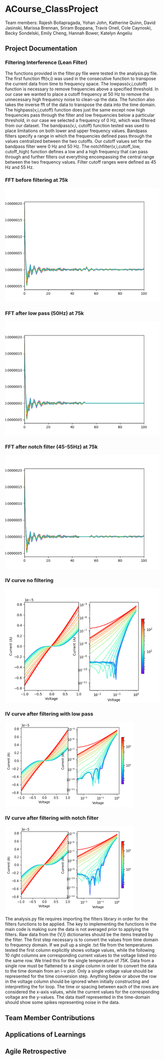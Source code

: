 # ACourse_ClassProject
Team members: Rajesh Bollapragada, Yohan John, Katherine Quinn, David Jasinski, Marissa Brennan, Sriram Boppana, Travis Oneil, Cole Caynoski, Becky Sondelski, Emily Cheng, Hannah Bower, Katelyn Angeliu 

## Project Documentation
### Filtering Interference (Lean Filter)

The functions provided in the filter.py file were tested in the analysis.py file. The first function fft(v,i) was used in the consecutive function to transpose the 
current data from time to frequency space. The lowpass(v,i,cutoff) function is necessary to remove frequencies above a specified threshold. In our case we wanted to 
place a cutoff frequency at 50 Hz to remove the unnecessary high frequency noise to clean-up the data. The function also takes the inverse fft of the data to transpose the 
data into the time domain. The highpass(v,i,cutoff) function does just the same except now high frequencies pass through the filter and low frequencies below a particular 
threshold, in our case we selected a frequency of 0 Hz, which was filtered from our dataset. The bandpass(v,i, cutoff) function tested was used to place limitations on
both lower and upper frequency values. Bandpass filters specify a range in which the frequencies defined pass through the values centralized between the two cutoffs. Our cutoff values 
set for the bandpass filter were 0 Hz and 50 Hz. The notchfilter(v,i,cutoff_low, cutoff_high) function defines a low and a high frequency that can pass through and further
filters out everything encompassing the central range between the two frequency values. Filter cutoff ranges were defined as 45 Hz and 55 Hz.  

### FFT before filtering at 75k
![alt text](https://github.com/rajeshkb21/ACourse_ClassPRoject/blob/leanfilter/FFT_Nofilter75k.png)

### FFT after low pass (50Hz) at 75k
![alt text](https://github.com/rajeshkb21/ACourse_ClassPRoject/blob/leanfilter/FFT_Lowpass50Hz_75K.png)

### FFT after notch filter (45-55Hz) at 75k
![alt text](https://github.com/rajeshkb21/ACourse_ClassPRoject/blob/leanfilter/FFT_Notch_Filter_45_55Hz_75k.png)

### IV curve no filtering
![alt text](https://github.com/rajeshkb21/ACourse_ClassPRoject/blob/leanfilter/IV_Curve_75k.png)

### IV curve after filtering with low pass
![alt text](https://github.com/rajeshkb21/ACourse_ClassPRoject/blob/leanfilter/Full_IV_Curve_Lowpass_50Hz_75K.png)

### IV curve after filtering with notch filter
![alt text](https://github.com/rajeshkb21/ACourse_ClassPRoject/blob/leanfilter/Full_IV_Curve_Notch_45_55Hz_75K.png)

The analysis.py file requires importing the filters library in order for the filters functions to be applied. The key to implementing the functions in the main code is making sure 
the data is not averaged prior to applying the filters. Raw data from the {V,I} dictionaries should be the items treated by the filter. The first step necessary is to convert the 
values from time domain to frequency domain. If we pull up a single .txt file from the temperatures tested the first column explicitly shows voltage values, while the following 10 
right columns are corresponding current values to the voltage listed into the same row. We tried this for the single temperature of 75K. Data from a single row must be flattened to a single 
column in order to convert the data to the time domain from an i-v plot. Only a single voltage value should be represented for the time conversion step. Anything below or above the row in
the voltage column should be ignored when initially constructing and interpretting the for loop. The time or spacing between each of the rows are considered the x-axis values, while the current
values for the corresponding voltage are the y-values. The data itself represented in the time-domain should show some spikes representing noise in the data. 


## Team Member Contributions

## Applications of Learnings

## Agile Retrospective
